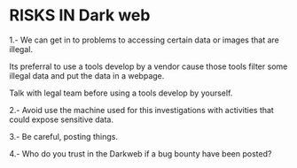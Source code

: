 # RISKS IN Dark web

1.- We can get in to problems to accessing certain data or images that are illegal.

&#x20;Its preferral to use a tools develop by a vendor cause those tools filter some illegal data and put the data in a webpage.

Talk with legal team before using a tools develop by yourself.

2.- Avoid use the machine used for this investigations with activities that could expose sensitive data.

3.- Be careful, posting things.

4.- Who do you trust in the Darkweb if a bug bounty have been posted?

